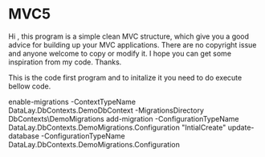 # MVC5
Hi , this program is a simple clean MVC structure, which give you a good advice for building up your MVC applications. There are no copyright issue and anyone welcome to copy or modify it. I hope you can get some inspiration from my code. Thanks.

This is the code first program and to initalize it you need to do execute bellow code.

enable-migrations -ContextTypeName DataLay.DbContexts.DemoDbContext -MigrationsDirectory DbContexts\DemoMigrations add-migration -ConfigurationTypeName DataLay.DbContexts.DemoMigrations.Configuration "IntialCreate" update-database -ConfigurationTypeName DataLay.DbContexts.DemoMigrations.Configuration
